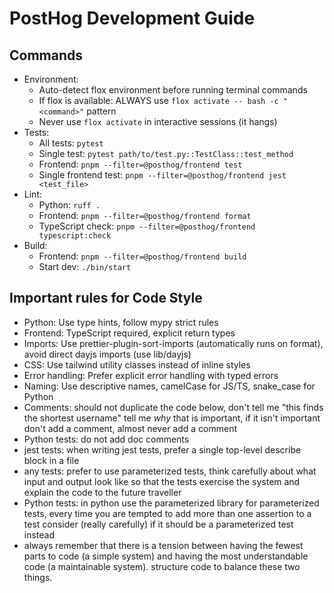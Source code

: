 # PostHog Development Guide

## Commands

- Environment:
    - Auto-detect flox environment before running terminal commands
    - If flox is available: ALWAYS use `flox activate -- bash -c "<command>"` pattern
    - Never use `flox activate` in interactive sessions (it hangs)
- Tests:
    - All tests: `pytest`
    - Single test: `pytest path/to/test.py::TestClass::test_method`
    - Frontend: `pnpm --filter=@posthog/frontend test`
    - Single frontend test: `pnpm --filter=@posthog/frontend jest <test_file>`
- Lint:
    - Python: `ruff .`
    - Frontend: `pnpm --filter=@posthog/frontend format`
    - TypeScript check: `pnpm --filter=@posthog/frontend typescript:check`
- Build:
    - Frontend: `pnpm --filter=@posthog/frontend build`
    - Start dev: `./bin/start`

## Important rules for Code Style

- Python: Use type hints, follow mypy strict rules
- Frontend: TypeScript required, explicit return types
- Imports: Use prettier-plugin-sort-imports (automatically runs on format), avoid direct dayjs imports (use lib/dayjs)
- CSS: Use tailwind utility classes instead of inline styles
- Error handling: Prefer explicit error handling with typed errors
- Naming: Use descriptive names, camelCase for JS/TS, snake_case for Python
- Comments: should not duplicate the code below, don't tell me "this finds the shortest username" tell me _why_ that is important, if it isn't important don't add a comment, almost never add a comment 
- Python tests: do not add doc comments
- jest tests: when writing jest tests, prefer a single top-level describe block in a file
- any tests: prefer to use parameterized tests, think carefully about what input and output look like so that the tests exercise the system and explain the code to the future traveller
- Python tests: in python use the parameterized library for parameterized tests, every time you are tempted to add more than one assertion to a test consider (really carefully) if it should be a parameterized test instead
- always remember that there is a tension between having the fewest parts to code (a simple system) and having the most understandable code (a maintainable system). structure code to balance these two things.
